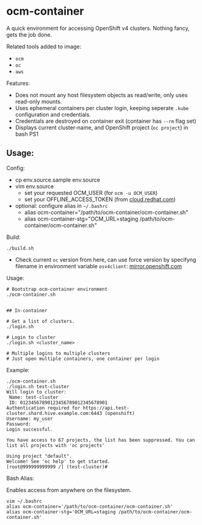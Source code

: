 # ocm-container

A quick environment for accessing OpenShift v4 clusters. Nothing fancy, gets the job done.

Related tools added to image:
* `ocm`
* `oc`
* `aws`

Features:
* Does not mount any host filesystem objects as read/write, only uses read-only mounts.
* Uses ephemeral containers per cluster login, keeping seperate `.kube` configuration and credentials.
* Credentials are destroyed on container exit (container has `--rm` flag set)
* Displays current cluster-name, and OpenShift project (`oc project`) in bash PS1

## Usage:

Config:

* cp env.source.sample env.source
* vim env.source
  * set your requested OCM_USER (for `ocm -u OCM_USER`)
  * set your OFFLINE_ACCESS_TOKEN (from [cloud.redhat.com](https://cloud.redhat.com/))
* optional: configure alias in `~/.bashrc`
  * alias ocm-container="/path/to/ocm-container/ocm-container.sh"
  * alias ocm-container-stg="OCM_URL=staging /path/to/ocm-container/ocm-container.sh"

Build:

```
./build.sh
```

* Check current `oc` version from here, can use force version by specifyng filename in environment variable `osv4client`:
[mirror.openshift.com](https://mirror.openshift.com/pub/openshift-v4/clients/ocp/latest/)

Usage:

```
# Bootstrap ocm-container environment
./ocm-container.sh


## In-container

# Get a list of clusters.
./login.sh

# Login to cluster
./login.sh <cluster_name>

# Multiple logins to multiple clusters
# Just open multiple containers, one container per login
```

Example:

```
./ocm-container.sh
./login.sh test-cluster
Will login to cluster:
 Name: test-cluster
 ID: 01234567890123456789012345678901
Authentication required for https://api.test-cluster.shard.hive.example.com:6443 (openshift)
Username: my_user
Password:
Login successful.

You have access to 67 projects, the list has been suppressed. You can list all projects with 'oc projects'

Using project "default".
Welcome! See 'oc help' to get started.
[root@999999999999 /] (test-cluster)#
```

Bash Alias:

Enables access from anywhere on the filesystem.

```
vim ~/.bashrc
alias ocm-container='/path/to/ocm-container/ocm-container.sh'
alias ocm-container-stg='OCM_URL=staging /path/to/ocm-container/ocm-container.sh'
```
